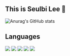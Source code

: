 ## This is </mark>Seulbi Lee</mark> 👋
   
   ![Anurag's GitHub stats](https://github-readme-stats.vercel.app/api?username=LeeSeulbi71&show_icons=true&theme=ocean_dark)
   
<!--
**LeeSeulbi71/LeeSeulbi71** is a ✨ _special_ ✨ repository because its `README.md` (this file) appears on your GitHub profile.

Here are some ideas to get you started:

- 🔭 I’m currently working on ...
- 🌱 I’m currently learning ...
- 👯 I’m looking to collaborate on ...
- 🤔 I’m looking for help with ...
- 💬 Ask me about ...
- 📫 How to reach me: ...
- 😄 Pronouns: ...
- ⚡ Fun fact: ...
-->

## Languages

<a href="버튼을 눌렀을 때 이동할 링크" target="_blank"><img src="https://img.shields.io/badge/Python-1B4F72?style=flat-square&logo=python&logoColor=White"/></a> <a href="버튼을 눌렀을 때 이동할 링크" target="_blank"><img src="https://img.shields.io/badge/language C-311B92?style=flat-square&logo=c&logoColor=White"/></a> <a href="버튼을 눌렀을 때 이동할 링크" target="_blank"><img src="https://img.shields.io/badge/Tableau-1A237E?style=flat-square&logo=Tableau&logoColor=White"/></a> <a href="버튼을 눌렀을 때 이동할 링크" target="_blank"><img src="https://img.shields.io/badge/R-7986CB?style=flat-square&logo=R&logoColor=White"/></a> <a href="버튼을 눌렀을 때 이동할 링크" target="_blank"><img src="https://img.shields.io/badge/Spotfire-90CAF9?style=flat-square&logo=https://www.google.com/imgres?imgurl=https%3A%2F%2Fw7.pngwing.com%2Fpngs%2F143%2F377%2Fpng-transparent-tibco-software-spotfire-computer-software-business-intelligence-amg-logo-blue-text-trademark.png&imgrefurl=https%3A%2F%2Fwww.pngwing.com%2Fko%2Fsearch%3Fq%3Dspotfire&tbnid=25SnJ7H-2AoURM&vet=12ahUKEwi3zo3L-ojzAhUWDZQKHYPxCyEQMygAegUIARCJAQ..i&docid=p8a1OGypQNQ_gM&w=920&h=242&q=spotfire%20%EB%A1%9C%EA%B3%A0&ved=2ahUKEwi3zo3L-ojzAhUWDZQKHYPxCyEQMygAegUIARCJAQ&logoColor=White"/></a>




